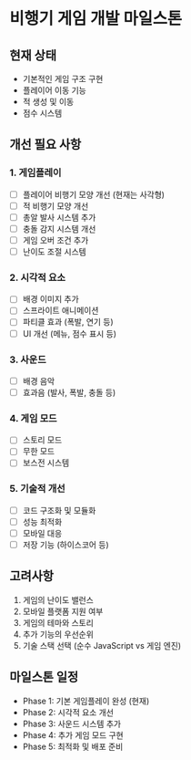# 비행기 게임 개발 마일스톤

## 현재 상태
- 기본적인 게임 구조 구현
- 플레이어 이동 기능
- 적 생성 및 이동
- 점수 시스템

## 개선 필요 사항

### 1. 게임플레이
- [ ] 플레이어 비행기 모양 개선 (현재는 사각형)
- [ ] 적 비행기 모양 개선
- [ ] 총알 발사 시스템 추가
- [ ] 충돌 감지 시스템 개선
- [ ] 게임 오버 조건 추가
- [ ] 난이도 조절 시스템

### 2. 시각적 요소
- [ ] 배경 이미지 추가
- [ ] 스프라이트 애니메이션
- [ ] 파티클 효과 (폭발, 연기 등)
- [ ] UI 개선 (메뉴, 점수 표시 등)

### 3. 사운드
- [ ] 배경 음악
- [ ] 효과음 (발사, 폭발, 충돌 등)

### 4. 게임 모드
- [ ] 스토리 모드
- [ ] 무한 모드
- [ ] 보스전 시스템

### 5. 기술적 개선
- [ ] 코드 구조화 및 모듈화
- [ ] 성능 최적화
- [ ] 모바일 대응
- [ ] 저장 기능 (하이스코어 등)

## 고려사항
1. 게임의 난이도 밸런스
2. 모바일 플랫폼 지원 여부
3. 게임의 테마와 스토리
4. 추가 기능의 우선순위
5. 기술 스택 선택 (순수 JavaScript vs 게임 엔진)

## 마일스톤 일정
- Phase 1: 기본 게임플레이 완성 (현재)
- Phase 2: 시각적 요소 개선
- Phase 3: 사운드 시스템 추가
- Phase 4: 추가 게임 모드 구현
- Phase 5: 최적화 및 배포 준비 